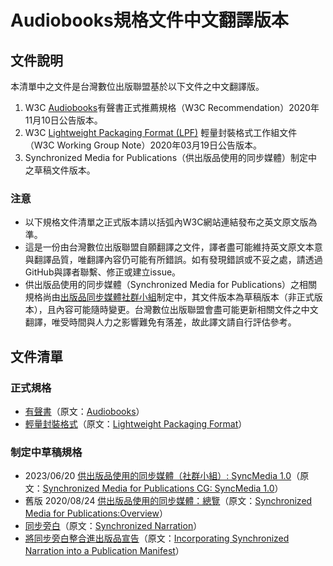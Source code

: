 # Audiobooks規格文件中文翻譯版本

## 文件說明

本清單中之文件是台灣數位出版聯盟基於以下文件之中文翻譯版。
1. W3C [Audiobooks](https://www.w3.org/TR/2020/REC-audiobooks-20201110/)有聲書正式推薦規格（W3C Recommendation）2020年11月10日公告版本。
2. W3C [Lightweight Packaging Format (LPF)](https://www.w3.org/TR/2020/NOTE-lpf-20200319/) 輕量封裝格式工作組文件（W3C Working Group Note）2020年03月19日公告版本。
3. Synchronized Media for Publications（供出版品使用的同步媒體）制定中之草稿文件版本。

### 注意
- 以下規格文件清單之正式版本請以括弧內W3C網站連結發布之英文原文版為準。
- 這是一份由台灣數位出版聯盟自願翻譯之文件，譯者盡可能維持英文原文本意與翻譯品質，唯翻譯內容仍可能有所錯誤。如有發現錯誤或不妥之處，請透過GitHub與譯者聯繫、修正或建立issue。
- 供出版品使用的同步媒體（Synchronized Media for Publications）之相關規格尚由[出版品同步媒體社群小組](https://www.w3.org/community/sync-media-pub/)制定中，其文件版本為草稿版本（非正式版本），且內容可能隨時變更。台灣數位出版聯盟會盡可能更新相關文件之中文翻譯，唯受時間與人力之影響難免有落差，故此譯文請自行評估參考。

## 文件清單
### 正式規格
- [有聲書](https://dpublishing.github.io/audiobooks-specs-tc/audiobooks.html)（原文：[Audiobooks](https://www.w3.org/TR/2020/REC-audiobooks-20201110/)）
- [輕量封裝格式](https://dpublishing.github.io/audiobooks-specs-tc/lpf.html)（原文：[Lightweight Packaging Format](https://www.w3.org/TR/2020/NOTE-lpf-20200319/)）

### 制定中草稿規格
- 2023/06/20 [供出版品使用的同步媒體（社群小組）: SyncMedia 1.0](https://dpublishing.github.io/audiobooks-specs-tc/sync-media-20230620.html)（原文：[Synchronized Media for Publications CG: SyncMedia 1.0](https://w3c.github.io/sync-media-pub/sync-media.html)）
- 舊版 2020/08/24 [供出版品使用的同步媒體：總覽](https://dpublishing.github.io/audiobooks-specs-tc/synchronized-media-for-publications.html)（原文：[Synchronized Media for Publications:Overview](https://w3c.github.io/sync-media-pub/)）
- [同步旁白](https://dpublishing.github.io/audiobooks-specs-tc/synchronized-narration.html)（原文：[Synchronized Narration](https://w3c.github.io/sync-media-pub/archived/synchronized-narration.html)）
- [將同步旁白整合進出版品宣告](https://dpublishing.github.io/audiobooks-specs-tc/incorporating-synchronized-narration.html)（原文：[Incorporating Synchronized Narration into a Publication Manifest](https://w3c.github.io/sync-media-pub/archived/incorporating-synchronized-narration.html)）
